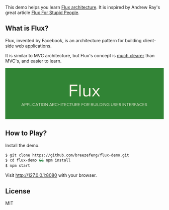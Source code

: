 This demo helps you learn [Flux architecture](https://facebook.github.io/flux/). It is inspired by Andrew Ray's great article [Flux For Stupid People](http://blog.andrewray.me/flux-for-stupid-people/).

## What is Flux?

Flux, invented by Facebook, is an architecture pattern for building client-side web applications.

It is similar to MVC architecture, but Flux's concept is [much clearer](http://www.infoq.com/news/2014/05/facebook-mvc-flux) than MVC's, and easier to learn.

![](public/img/banner.png)

## How to Play?

Install the demo.

```bash
$ git clone https://github.com/breezefeng/flux-demo.git
$ cd flux-demo && npm install
$ npm start
```

Visit http://127.0.0.1:8080 with your browser.

## License

MIT
